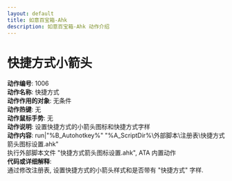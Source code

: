 ```yaml
---
layout: default
title: 如意百宝箱-Ahk
description: 如意百宝箱-Ahk 动作介绍
---
```

<link rel="stylesheet" href="../actions/css/atom-one-light.min.css">
<script src="../actions/js/highlight.min.js"></script>
<script>hljs.highlightAll();</script>

# [](#header-2) 快捷方式小箭头
**动作编号**: 1006  
**动作名称**: 快捷方式  
**动作作用的对象**: 无条件  
**动作热键**: 无  
**动作鼠标手势**: 无  
**动作说明**: 设置快捷方式的小箭头图标和快捷方式字样    
**动作内容**: run|"%B_Autohotkey%" "%A_ScriptDir%\外部脚本\注册表\快捷方式箭头图标设置.ahk"  
执行外部脚本文件 "快捷方式箭头图标设置.ahk", ATA 内置动作  
**代码或详细解释**:  
通过修改注册表, 设置快捷方式的小箭头样式和是否带有 "快捷方式" 字样.  
